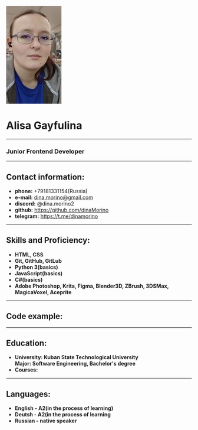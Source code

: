![my photo](my-photo.jpg) <br>
# Alisa Gayfulina
***
### Junior Frontend Developer
***
## Contact information:
+ **phone:** +79181331154(Russia)
+ **e-mail:** dina.morino@gmail.com
+ **discord:** @dina.morino2
+ **github:** https://github.com/dinaMorino
+ **telegram:** https://t.me/dinamorino
***
## Skills and Proficiency:
+ **HTML, CSS**
+ **Git, GitHub, GitLub**
+ **Python 3(basics)**
+ **JavaScript(basics)**
+ **C#(basics)**
+ **Adobe Photoshop, Krita, Figma, Blender3D, ZBrush, 3DSMax, MagicaVoxel, Aceprite**
***
## Code example:

***
## Education:
+ **University: Kuban State Technological University**<br>
**Major: Software Engineering, Bachelor's degree**<br>
+ **Courses:**<br>
***
## Languages:
+ **English - A2(in the process of learning)**
+ **Deutsh - A2(in the process of learning**
+ **Russian - native speaker**